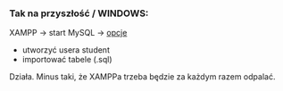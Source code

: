 ### Tak na przyszłość / WINDOWS:

XAMPP → start MySQL → [opcje](http://localhost/phpmyadmin/) 
* utworzyć usera student
* importować tabele (.sql)

Działa. Minus taki, że XAMPPa trzeba będzie za każdym razem odpalać.
